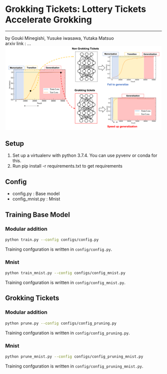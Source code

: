 # Grokking Tickets: Lottery Tickets Accelerate Grokking
--- 
by Gouki Minegishi, Yusuke iwasawa, Yutaka Matsuo  
arxiv link : ...  
![Test Image 1](asset/fig1.png)

## Setup
1. Set up a virtualenv with python 3.7.4. You can use pyvenv or conda for this.
2. Run pip install -r requirements.txt to get requirements

## Config
- config.py : Base model
- config_mnist.py : Mnist

## Training Base Model
### Modular addition

```bash
python train.py --config configs/config.py
```
Training confguration is written in `config/config.py`.

### Mnist

```bash
python train_mnist.py --config configs/config_mnist.py
```
Training confguration is written in `config/config_mnist.py`.

## Grokking Tickets
### Modular addition
```bash
python prune.py --config configs/config_pruning.py
```
Training confguration is written in `config/config_pruning.py`.
### Mnist
```bash
python prune_mnist.py --config configs/config_pruning_mnist.py
```
Training confguration is written in `config/config_pruning_mnist.py`.